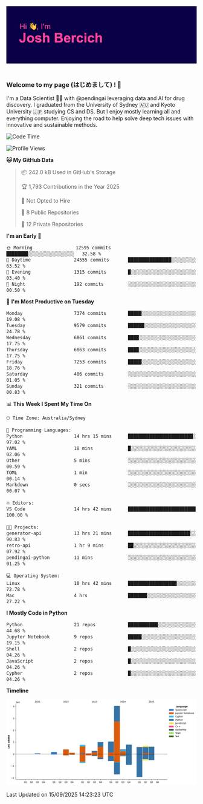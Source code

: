 
<div align="center">
<img src="profile-banner.png" />
</div>

</br>

### Welcome to my page (はじめまして) ! 🌸

I'm a Data Scientist 👨‍🔬 with @pendingai leveraging data and AI for drug discovery. I graduated from the University of Sydney 🇦🇺 and Kyoto University 🇯🇵 studying CS and DS. But I enjoy mostly learning all and everything computer. Enjoying the road to help solve deep tech issues with innovative and sustainable methods.

<!--START_SECTION:waka-->
![Code Time](http://img.shields.io/badge/Code%20Time-136%20hrs%2033%20mins-blue)

![Profile Views](http://img.shields.io/badge/Profile%20Views-2-blue)

**🐱 My GitHub Data** 

> 📦 242.0 kB Used in GitHub's Storage 
 > 
> 🏆 1,793 Contributions in the Year 2025
 > 
> 🚫 Not Opted to Hire
 > 
> 📜 8 Public Repositories 
 > 
> 🔑 12 Private Repositories 
 > 
**I'm an Early 🐤** 

```text
🌞 Morning                12595 commits       ████████░░░░░░░░░░░░░░░░░   32.58 % 
🌆 Daytime                24555 commits       ████████████████░░░░░░░░░   63.52 % 
🌃 Evening                1315 commits        █░░░░░░░░░░░░░░░░░░░░░░░░   03.40 % 
🌙 Night                  192 commits         ░░░░░░░░░░░░░░░░░░░░░░░░░   00.50 % 
```
📅 **I'm Most Productive on Tuesday** 

```text
Monday                   7374 commits        █████░░░░░░░░░░░░░░░░░░░░   19.08 % 
Tuesday                  9579 commits        ██████░░░░░░░░░░░░░░░░░░░   24.78 % 
Wednesday                6861 commits        ████░░░░░░░░░░░░░░░░░░░░░   17.75 % 
Thursday                 6863 commits        ████░░░░░░░░░░░░░░░░░░░░░   17.75 % 
Friday                   7253 commits        █████░░░░░░░░░░░░░░░░░░░░   18.76 % 
Saturday                 406 commits         ░░░░░░░░░░░░░░░░░░░░░░░░░   01.05 % 
Sunday                   321 commits         ░░░░░░░░░░░░░░░░░░░░░░░░░   00.83 % 
```


📊 **This Week I Spent My Time On** 

```text
🕑︎ Time Zone: Australia/Sydney

💬 Programming Languages: 
Python                   14 hrs 15 mins      ████████████████████████░   97.02 % 
YAML                     18 mins             █░░░░░░░░░░░░░░░░░░░░░░░░   02.06 % 
Other                    5 mins              ░░░░░░░░░░░░░░░░░░░░░░░░░   00.59 % 
TOML                     1 min               ░░░░░░░░░░░░░░░░░░░░░░░░░   00.14 % 
Markdown                 0 secs              ░░░░░░░░░░░░░░░░░░░░░░░░░   00.07 % 

🔥 Editors: 
VS Code                  14 hrs 42 mins      █████████████████████████   100.00 % 

🐱‍💻 Projects: 
generator-api            13 hrs 21 mins      ███████████████████████░░   90.83 % 
retro-api                1 hr 9 mins         ██░░░░░░░░░░░░░░░░░░░░░░░   07.92 % 
pendingai-python         11 mins             ░░░░░░░░░░░░░░░░░░░░░░░░░   01.25 % 

💻 Operating System: 
Linux                    10 hrs 42 mins      ██████████████████░░░░░░░   72.78 % 
Mac                      4 hrs               ███████░░░░░░░░░░░░░░░░░░   27.22 % 
```

**I Mostly Code in Python** 

```text
Python                   21 repos            ███████████░░░░░░░░░░░░░░   44.68 % 
Jupyter Notebook         9 repos             █████░░░░░░░░░░░░░░░░░░░░   19.15 % 
Shell                    2 repos             █░░░░░░░░░░░░░░░░░░░░░░░░   04.26 % 
JavaScript               2 repos             █░░░░░░░░░░░░░░░░░░░░░░░░   04.26 % 
Cypher                   2 repos             █░░░░░░░░░░░░░░░░░░░░░░░░   04.26 % 
```



**Timeline**

![Lines of Code chart](https://raw.githubusercontent.com/JBercich/JBercich/main/assets/bar_graph.png)


 Last Updated on 15/09/2025 14:23:23 UTC
<!--END_SECTION:waka-->

